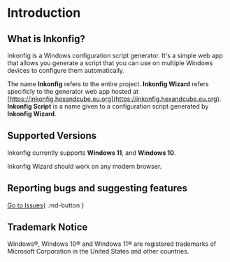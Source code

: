 # Introduction

## What is Inkonfig?
Inkonfig is a Windows configuration script generator. It's a simple web app that allows you generate a script
that you can use on multiple Windows devices to configure them automatically.

The name **Inkonfig** refers to the entire project. **Inkonfig Wizard** refers specificly to the generator web app hosted at [https://inkonfig.hexandcube.eu.org](https://inkonfig.hexandcube.eu.org). **Inkonfig Script** is a name given to a configuration script generated by **Inkonfig Wizard**.

## Supported Versions
Inkonfig currently supports **Windows 11**, and **Windows 10**.

Inkonfig Wizard should work on any modern browser.

## Reporting bugs and suggesting features

[Go to Issues](https://github.com/hexandcube/Inkonfig/issues){ .md-button }
## Trademark Notice
Windows®, Windows 10® and Windows 11® are registered trademarks
of Microsoft Corporation in the United States and other countries.
